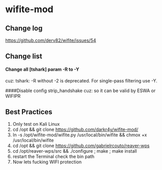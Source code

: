 # wifite-mod

## Change log
https://github.com/derv82/wifite/issues/54

## Change list

#### Change all [tshark] param -R to -Y
cuz: tshark: -R without -2 is deprecated. For single-pass filtering use -Y.

####Disable config strip_handshake
cuz: so it can be valid by ESWA or WIFIPR


## Best Practices

1. Only test on Kali Linux
2. cd /opt && git clone https://github.com/darkr4y/wifite-mod/
3. ln -s /opt/wifite-mod/wifite.py /usr/local/bin/wifite && chmox +x /usr/local/bin/wifite
4. cd /opt && git clone https://github.com/gabrielrcouto/reaver-wps
5. cd /opt/reaver-wps/src && ./configure ; make ; make install
6. restart the Terminal check the bin path
7. Now lets fucking WIFI protection
